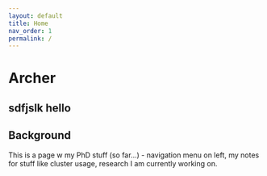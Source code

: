 ```yaml
---
layout: default
title: Home
nav_order: 1
permalink: /
---
```


# Archer
sdfjslk hello
---

## Background

This is a page w my PhD stuff (so far...) - navigation menu on left, my notes for stuff like cluster usage, research I am currently working on.
